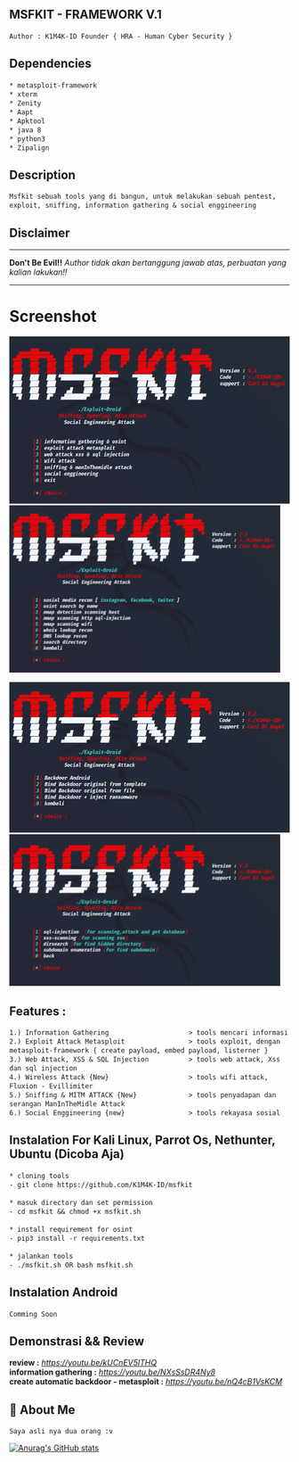 ## MSFKIT - FRAMEWORK V.1
```
Author : K1M4K-ID Founder { HRA - Human Cyber Security }
```

## Dependencies
```
* metasploit-framework
* xterm
* Zenity
* Aapt
* Apktool
* java 8
* python3
* Zipalign
```

## Description
 ```
Msfkit sebuah tools yang di bangun, untuk melakukan sebuah pentest, exploit, sniffing, information gathering & social enggineering
 ```
 
## Disclaimer
*** 
<b>Don't Be Evil!!</b> <i>Author tidak akan bertanggung jawab atas, perbuatan yang kalian lakukan!!</i>
***
 
# Screenshot 

<img src="/images/menu" widht="100" height="300" alt="menu"> <img src="/images/information%20gathering" widht="100" height="300" alt="information gathering">

<img src="/images/exploit%20attack"  widht="10000" height="270" alt="exploit attack"> <img src="/images/web%20attack"  widht="2" height="272" alt="web attack"> 



## Features : 
```  
1.) Information Gathering                    > tools mencari informasi
2.) Exploit Attack Metasploit                > tools exploit, dengan metasploit-framework { create payload, embed payload, listerner }
3.) Web Attack, XSS & SQL Injection          > tools web attack, Xss dan sql injection
4.) Wireless Attack {New}                    > tools wifi attack, Fluxion - Evillimiter
5.) Sniffing & MITM ATTACK {New}             > tools penyadapan dan serangan ManInTheMidle Attack
6.) Social Enggineering {new}                > tools rekayasa sosial  
```
## Instalation For Kali Linux, Parrot Os, Nethunter, Ubuntu (Dicoba Aja)
```
* cloning tools
- git clone https://github.com/K1M4K-ID/msfkit

* masuk directory dan set permission
- cd msfkit && chmod +x msfkit.sh

* install requirement for osint
- pip3 install -r requirements.txt

* jalankan tools
- ./msfkit.sh OR bash msfkit.sh
```

## Instalation Android
```
Comming Soon
```

## Demonstrasi && Review

<b>review :</b> <i>https://youtu.be/kUCnEV5ITHQ</i><br>
<b>information gathering :</b> <i>https://youtu.be/NXsSsDR4Ny8</i><br>
<b>create automatic backdoor - metasploit :</b> <i>https://youtu.be/nQ4cB1VsKCM</i>


## 🚀 About Me
```
Saya asli nya dua orang :v
```


[![Anurag's GitHub stats](https://github-readme-stats.vercel.app/api?username=K1M4K-ID)](https://github.com/anuraghazra/github-readme-stats)
